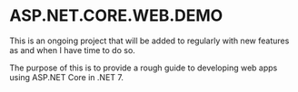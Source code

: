 # ASP.NET.CORE.WEB.DEMO

This is an ongoing project that will be added to regularly with new features as and when I have time to do so.

The purpose of this is to provide a rough guide to developing web apps using ASP.NET Core in .NET 7.